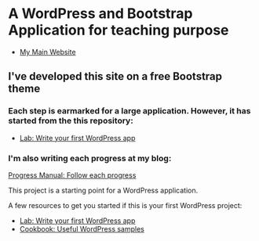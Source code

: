 # A WordPress and Bootstrap Application for teaching purpose

- [My Main Website](https://sanjibsinha.com)

## I've developed this site on a free Bootstrap theme

### Each step is earmarked for a large application. However, it has started from the this repository:

- [Lab: Write your first WordPress app](https://github.com/sanjibsinha/bootstrap-wordpress/tree/main/wp-content/themes/bootstrap)

### I'm also writing each progress at my blog: 

[Progress Manual: Follow each progress](https://sanjibsinha.com/category/wordpress/)

This project is a starting point for a WordPress application.

A few resources to get you started if this is your first WordPress project:

- [Lab: Write your first WordPress app](https://wordpress.org)
- [Cookbook: Useful WordPress samples](https://sanjibsinha.com)